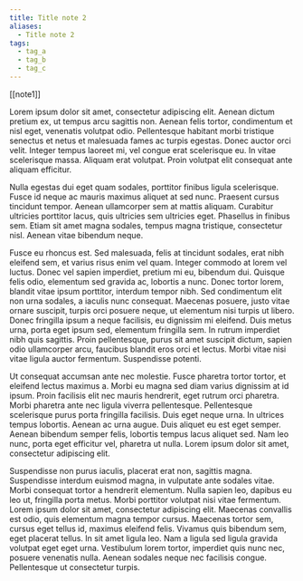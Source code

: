 ```yaml
---
title: Title note 2
aliases:
  - Title note 2
tags:
  - tag_a
  - tag_b
  - tag_c
---
```


[[note1]]

Lorem ipsum dolor sit amet, consectetur adipiscing elit. Aenean dictum pretium ex, ut tempus arcu sagittis non. Aenean felis tortor, condimentum et nisl eget, venenatis volutpat odio. Pellentesque habitant morbi tristique senectus et netus et malesuada fames ac turpis egestas. Donec auctor orci velit. Integer tempus laoreet mi, vel congue erat scelerisque eu. In vitae scelerisque massa. Aliquam erat volutpat. Proin volutpat elit consequat ante aliquam efficitur.

Nulla egestas dui eget quam sodales, porttitor finibus ligula scelerisque. Fusce id neque ac mauris maximus aliquet at sed nunc. Praesent cursus tincidunt tempor. Aenean ullamcorper sem at mattis aliquam. Curabitur ultricies porttitor lacus, quis ultricies sem ultricies eget. Phasellus in finibus sem. Etiam sit amet magna sodales, tempus magna tristique, consectetur nisl. Aenean vitae bibendum neque.

Fusce eu rhoncus est. Sed malesuada, felis at tincidunt sodales, erat nibh eleifend sem, et varius risus enim vel quam. Integer commodo at lorem vel luctus. Donec vel sapien imperdiet, pretium mi eu, bibendum dui. Quisque felis odio, elementum sed gravida ac, lobortis a nunc. Donec tortor lorem, blandit vitae ipsum porttitor, interdum tempor nibh. Sed condimentum elit non urna sodales, a iaculis nunc consequat. Maecenas posuere, justo vitae ornare suscipit, turpis orci posuere neque, ut elementum nisi turpis ut libero. Donec fringilla ipsum a neque facilisis, eu dignissim mi eleifend. Duis metus urna, porta eget ipsum sed, elementum fringilla sem. In rutrum imperdiet nibh quis sagittis. Proin pellentesque, purus sit amet suscipit dictum, sapien odio ullamcorper arcu, faucibus blandit eros orci et lectus. Morbi vitae nisi vitae ligula auctor fermentum. Suspendisse potenti.

Ut consequat accumsan ante nec molestie. Fusce pharetra tortor tortor, et eleifend lectus maximus a. Morbi eu magna sed diam varius dignissim at id ipsum. Proin facilisis elit nec mauris hendrerit, eget rutrum orci pharetra. Morbi pharetra ante nec ligula viverra pellentesque. Pellentesque scelerisque purus porta fringilla facilisis. Duis eget neque urna. In ultrices tempus lobortis. Aenean ac urna augue. Duis aliquet eu est eget semper. Aenean bibendum semper felis, lobortis tempus lacus aliquet sed. Nam leo nunc, porta eget efficitur vel, pharetra ut nulla. Lorem ipsum dolor sit amet, consectetur adipiscing elit.

Suspendisse non purus iaculis, placerat erat non, sagittis magna. Suspendisse interdum euismod magna, in vulputate ante sodales vitae. Morbi consequat tortor a hendrerit elementum. Nulla sapien leo, dapibus eu leo ut, fringilla porta metus. Morbi porttitor volutpat nisi vitae fermentum. Lorem ipsum dolor sit amet, consectetur adipiscing elit. Maecenas convallis est odio, quis elementum magna tempor cursus. Maecenas tortor sem, cursus eget tellus id, maximus eleifend felis. Vivamus quis bibendum sem, eget placerat tellus. In sit amet ligula leo. Nam a ligula sed ligula gravida volutpat eget eget urna. Vestibulum lorem tortor, imperdiet quis nunc nec, posuere venenatis nulla. Aenean sodales neque nec facilisis congue. Pellentesque ut consectetur turpis. 
